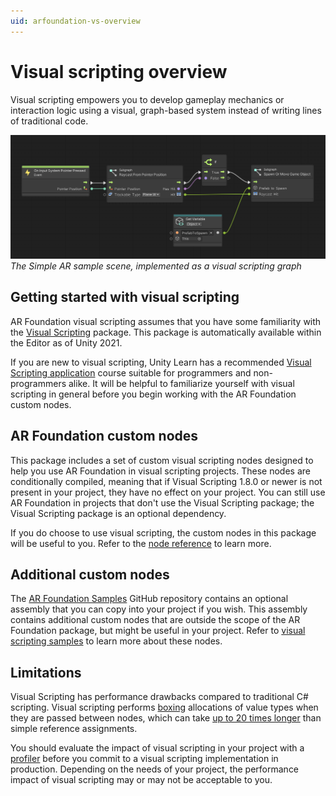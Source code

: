 ```yaml
---
uid: arfoundation-vs-overview
---
```

# Visual scripting overview

Visual scripting empowers you to develop gameplay mechanics or interaction logic using a visual, graph-based system instead of writing lines of traditional code.

![Simple AR visual scripting sample](../images/visual-scripting/vs-sample-simple-ar.png)<br/>*The Simple AR sample scene, implemented as a visual scripting graph*

## Getting started with visual scripting

AR Foundation visual scripting assumes that you have some familiarity with the [Visual Scripting](https://docs.unity3d.com/Packages/com.unity.visualscripting@1.8/manual/index.html) package. This package is automatically available within the Editor as of Unity 2021.

If you are new to visual scripting, Unity Learn has a recommended [Visual Scripting application](https://learn.unity.com/project/visual-scripting-application-clive-the-cat-s-visual-crypting) course suitable for programmers and non-programmers alike. It will be helpful to familiarize yourself with visual scripting in general before you begin working with the AR Foundation custom nodes.

## AR Foundation custom nodes

This package includes a set of custom visual scripting nodes designed to help you use AR Foundation in visual scripting projects. These nodes are conditionally compiled, meaning that if Visual Scripting 1.8.0 or newer is not present in your project, they have no effect on your project. You can still use AR Foundation in projects that don't use the Visual Scripting package; the Visual Scripting package is an optional dependency.

If you do choose to use visual scripting, the custom nodes in this package will be useful to you. Refer to the [node reference](xref:arfoundation-vs-node-reference) to learn more.

## Additional custom nodes

The [AR Foundation Samples](https://github.com/Unity-Technologies/arfoundation-samples) GitHub repository contains an optional assembly that you can copy into your project if you wish. This assembly contains additional custom nodes that are outside the scope of the AR Foundation package, but might be useful in your project. Refer to [visual scripting samples](xref:arfoundation-vs-samples#additional-custom-nodes) to learn more about these nodes.

## Limitations

Visual Scripting has performance drawbacks compared to traditional C# scripting. Visual scripting performs [boxing](https://learn.microsoft.com/en-us/dotnet/csharp/programming-guide/types/boxing-and-unboxing) allocations of value types when they are passed between nodes, which can take [up to 20 times longer](https://learn.microsoft.com/en-us/dotnet/framework/performance/performance-tips#boxing-and-unboxing) than simple reference assignments.

You should evaluate the impact of visual scripting in your project with a [profiler](https://docs.unity3d.com/Manual/Profiler.html) before you commit to a visual scripting implementation in production. Depending on the needs of your project, the performance impact of visual scripting may or may not be acceptable to you.
